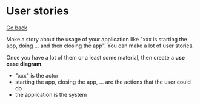 # User stories

[Go back](..)

Make a story about the usage of your application like
"xxx is starting the app, doing ... and then closing the
app". You can make a lot of user stories.

Once you have a lot of them or a least some material,
then create a **use case diagram**.

* "xxx" is the actor
* starting the app, closing the app, ...
  are the actions that the user could do
* the application is the system